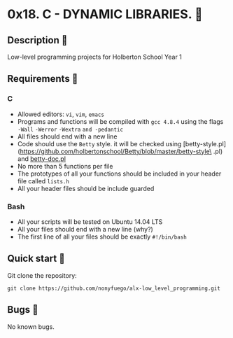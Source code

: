 # 0x18. C - DYNAMIC LIBRARIES. :robot:

## Description :speech_balloon:
Low-level programming projects for Holberton School Year 1

## Requirements :bookmark_tabs:
### C
* Allowed editors: ```vi```, ```vim```, ```emacs```
* Programs and functions will be compiled with ```gcc 4.8.4``` using the flags ```-Wall``` ```-Werror``` ```-Wextra``` ```and -pedantic```
* All files should end with a new line
* Code should use the ```Betty``` style. it will be checked using [betty-style.pl](https://github.com/holbertonschool/Betty/blob/master/betty-style\
.pl) and [betty-doc.pl](https://github.com/holbertonschool/Betty/blob/master/betty-doc.pl)
* No more than 5 functions per file
* The prototypes of all your functions should be included in your header file called ```lists.h```
* All your header files should be include guarded

### Bash

* All your scripts will be tested on Ubuntu 14.04 LTS
* All your files should end with a new line (why?)
* The first line of all your files should be exactly ```#!/bin/bash```

## Quick start :runner:
Git clone the repository:

```
git clone https://github.com/nonyfuego/alx-low_level_programming.git
```

## Bugs :loudspeaker:
No known bugs.
